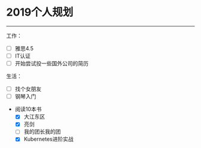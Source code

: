 # 2019个人规划  
---
工作：  
- [ ] 雅思4.5  
- [ ] IT认证
- [ ] 开始尝试投一些国外公司的简历  

生活：  
- [ ] 找个女朋友  
- [ ] 钢琴入门  
- 阅读10本书  
  - [x] 大江东区
  - [x] 亮剑
  - [ ] 我的团长我的团
  - [x] Kubernetes进阶实战

